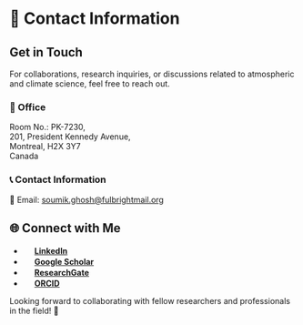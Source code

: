 # 📩 Contact Information

## Get in Touch
For collaborations, research inquiries, or discussions related to atmospheric and climate science, feel free to reach out.

### 📍 Office
Room No.: PK-7230,   
201, President Kennedy Avenue,   
Montreal, H2X 3Y7   
Canada

### 📞 Contact Information
📧 Email: [soumik.ghosh@fulbrightmail.org](soumik.ghosh@fulbrightmail.org)

## 🌐 Connect with Me

- <img src="https://upload.wikimedia.org/wikipedia/commons/c/ca/LinkedIn_logo_initials.png" width="16" height="16"> [**LinkedIn**](https://www.linkedin.com/in/soumik-ghosh-97004277/?originalSubdomain=ca)
- <img src="https://upload.wikimedia.org/wikipedia/commons/c/c7/Google_Scholar_logo.svg" width="16" height="16"> [**Google Scholar**](https://scholar.google.co.in/citations?user=ds5ggVoAAAAJ&hl=en)
- <img src="https://upload.wikimedia.org/wikipedia/commons/5/5e/ResearchGate_logo.png" width="16" height="16"> [**ResearchGate**](https://www.researchgate.net/profile/Soumik-Ghosh-2)
- <img src="https://upload.wikimedia.org/wikipedia/commons/0/06/ORCID_iD.svg" width="16" height="16"> [**ORCID**](https://orcid.org/0000-0002-2381-1549)

Looking forward to collaborating with fellow researchers and professionals in the field! 🚀
